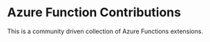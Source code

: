 # Azure Function Contributions

This is a community driven collection of Azure Functions extensions.